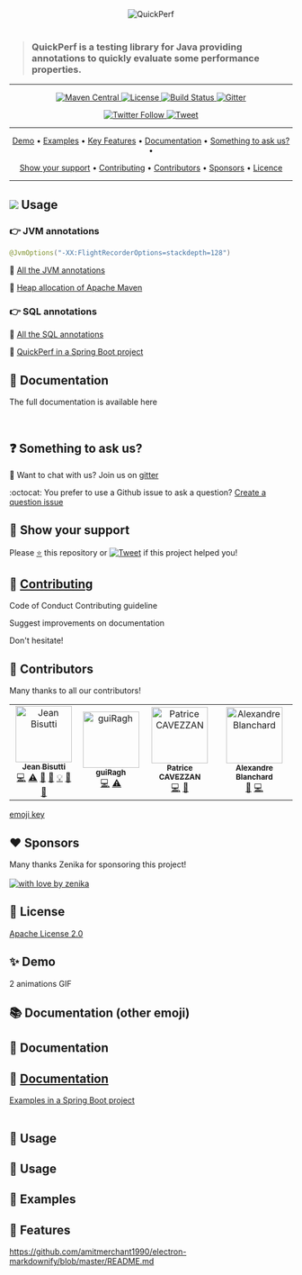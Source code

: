<div align="center">
<img src="https://pbs.twimg.com/profile_banners/926219963333038086/1518645789" alt="QuickPerf"/>
</div><br>

<div align="left">
<blockquote>
<p><h3>QuickPerf is a testing library for Java providing annotations to quickly evaluate some performance properties.</h3></p>
</blockquote>
</div>

---

<p align="center">
  <a href="https://search.maven.org/search?q=org.quickperf">
    <img src="https://maven-badges.herokuapp.com/maven-central/org.quickperf/quick-perf/badge.svg"
         alt="Maven Central">
  </a>
  <a href="https://github.com/quick-perf/quickperf/blob/master/LICENSE.txt">
    <img src="https://img.shields.io/badge/license-Apache2-blue.svg"
         alt = "License">
  </a>  
  <a href="https://travis-ci.com/quick-perf/quickperf">
    <img src="https://travis-ci.com/quick-perf/quickperf.svg?branch=master"
         alt = "Build Status">
  </a>
  <a href="https://gitter.im/quickperf">
      <img src="https://img.shields.io/gitter/room/quick-perf/quickperf?color=orange"
           alt = "Gitter">
    </a>
</p>

<p align="center">
  <a href="https://twitter.com/quickperf">
    <img src="https://img.shields.io/twitter/follow/QuickPerf.svg?label=Follow%20%40QuickPerf&style=social"
         alt = "Twitter Follow">
  </a>
  <a href="https://twitter.com/intent/tweet?text=You%20can%20use%20%40QuickPerf%20to%20quickly%20evaluate%20some%20Java%20performance%20properties%0Ahttps%3A%2F%2Fgithub.com%2Fquick-perf%2Fquickperf%0A">
    <img src="https://img.shields.io/twitter/url/http/shields.io.svg?style=social&label=Tweet%20to%20support%20QuickPerf"
         alt = "Tweet">
  </a>

</p>

---

<p align="center">
  <a href="#Demo">Demo</a> •
  <a href="#Examples">Examples</a> •
  <a href="#Key-features">Key Features</a> •
  <a href="#Documentation">Documentation</a> •
  <a href="#Something-to-ask-us?">Something to ask us?</a> •
</p>
<p align="center">
  <a href="#Show-your-support">Show your support</a> •
  <a href="#Contributing">Contributing</a> •
  <a href="#Contributors">Contributors</a> •
  <a href="#Sponsors">Sponsors</a> •
  <a href="#Licence">Licence</a>
</p>

---

## ![](https://github.com/quick-perf/doc/blob/master/doc/images/quickperf-icone.ico) Usage
### 👉 JVM annotations

```java
@JvmOptions("-XX:FlightRecorderOptions=stackdepth=128")
```
📙 [All the JVM annotations](https://github.com/quick-perf/doc/wiki/JVM-annotations)

:mag_right: [Heap allocation of Apache Maven](https://github.com/quick-perf/maven-test-bench)

### 👉 SQL annotations
📙 [All the SQL annotations](https://github.com/quick-perf/doc/wiki/SQL-annotations)

:mag_right: [QuickPerf in a Spring Boot project](https://github.com/quick-perf/springboot-junit4-examples)

## 📙 Documentation
The full documentation is available here

<br>

## ❓ Something to ask us?
💬 Want to chat with us? Join us on [gitter](https://gitter.im/quickperf)

:octocat: You prefer to use a Github issue to ask a question? [Create a question issue](https://github.com/quick-perf/quickperf/issues/new?assignees=&labels=question&template=question.md&title=)

## 🙏 Show your support
Please <a href="https://github.com/quick-perf/quickperf/stargazers">⭐</a> this repository or [![Tweet](https://img.shields.io/twitter/url/http/shields.io.svg?style=social&label=Tweet%20to%20support%20QuickPerf)](https://twitter.com/intent/tweet?text=You%20can%20use%20%40QuickPerf%20to%20quickly%20evaluate%20some%20Java%20performance%20properties%0Ahttps%3A%2F%2Fgithub.com%2Fquick-perf%2Fquickperf%0A)  if this project helped you!

## 🤝 [Contributing](/CONTRIBUTING.md)
Code of Conduct
Contributing guideline

Suggest improvements on documentation

Don't hesitate!

## 👏 Contributors 

Many thanks to all our contributors! 

<table>
    <tr>
        <td align="center">
            <a href="https://github.com/jeanbisutti">
                <img src="https://avatars1.githubusercontent.com/u/14811066?v=4" width="100px;"  alt="Jean Bisutti"/>
                <br/>
                <sub><b>Jean Bisutti</b></sub>
            </a>
            <br/>
            <a href="https://github.com/quick-perf/quickperf/commits?author=jeanbisutti" title="Code">💻</a>
            <a href="https://github.com/quick-perf/quickperf/commits?author=jeanbisutti" title="Tests">⚠</a>
            <a href="https://github.com/quick-perf/quickperf/commits?author=jeanbisutti" title="Documentation">📖</a>
            <a href="https://github.com/quick-perf/quickperf/commits?author=jeanbisutti" title="Design">🎨</a>
            <a href="https://github.com/quick-perf/quickperf/commits?author=jeanbisutti" title="Examples">💡</a>
            <a href="https://github.com/quick-perf/quickperf/commits?author=jeanbisutti" title="Reviewed Pull Requests">👀</a>
            <a href="https://github.com/quick-perf/quickperf/commits?author=jeanbisutti" title="Talks">📢</a>
        <td align="center">
            <a href="https://github.com/guiRagh">
                <img src="https://avatars2.githubusercontent.com/u/47635364?v=4" width="100px;" alt="guiRagh"/>
                <br/>
                <sub><b>guiRagh</b></sub>
            </a>
            <br/>
            <a href="https://github.com/quick-perf/quickperf/commits?author=guiRagh" title="Code">💻</a> 
            <a href="https://github.com/quick-perf/quickperf/commits?author=guiRagh" title="Tests">⚠</a>
        </td>
        <td align="center">
            <a href="https://github.com/pcavezzan">
                <img src="https://avatars2.githubusercontent.com/u/3405916?v=4" width="100px;" alt="Patrice CAVEZZAN"/>
                <br/>
                <sub><b>Patrice CAVEZZAN</b></sub>
            </a>
            <br/>
            <a href="https://github.com/quick-perf/quickperf/commits?author=pcavezzan" title="Code">💻</a>
            <a href="https://github.com/quick-perf/quickperf/commits?author=pcavezzan" title="Documentation">📖</a>
        </td>
        <td align="center">
            <a href="https://github.com/ablanchard">
                <img src="https://avatars1.githubusercontent.com/u/6951980?v=4" width="100px;"  alt="Alexandre Blanchard"/>
                <br/>
                <sub><b>Alexandre Blanchard</b></sub>
            </a>
            <br/>
            <a href="https://github.com/quick-perf/quickperf/commits?author=ablanchard" title="Bug reports">🐛</a>
            <a href="https://github.com/quick-perf/quickperf/commits?author=ablanchard" title="Code">💻</a>
        </td>
    </tr>
</table>
<a href = "https://allcontributors.org/docs/en/emoji-key">emoji key</a>

## ❤ Sponsors

Many thanks Zenika for sponsoring this project! <br><br>
[![with love by zenika](https://img.shields.io/badge/With%20%E2%9D%A4%EF%B8%8F%20by-Zenika-b51432.svg)](https://oss.zenika.com)

## 📜 License
[Apache License 2.0](/LICENSE.txt)


## ✨ Demo

2 animations GIF


## :books: Documentation (other emoji)

## 📖 Documentation

## 📙 [Documentation](https://github.com/quick-perf/doc/wiki/QuickPerf)
[Examples in a Spring Boot project](https://github.com/quick-perf/springboot-junit4-examples)
<br><br>
## 🚀 Usage

## 🔨 Usage

## 🐾 Examples

## 🎨 Features

https://github.com/amitmerchant1990/electron-markdownify/blob/master/README.md
